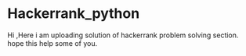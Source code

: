 # Hackerrank_python
Hi ,Here i am uploading solution of hackerrank problem solving section.
hope this help some of you.
